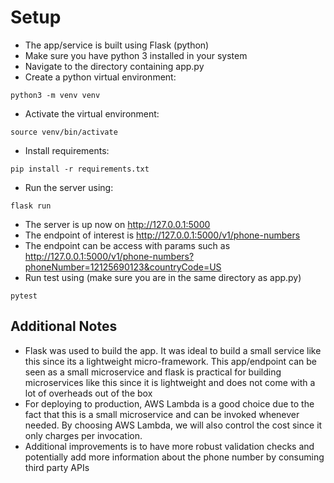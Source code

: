 # Setup
- The app/service is built using Flask (python)
- Make sure you have python 3 installed in your system
- Navigate to the directory containing app.py
- Create a python virtual environment:
```
python3 -m venv venv
```
- Activate the virtual environment:
```
source venv/bin/activate
```
- Install requirements:
```
pip install -r requirements.txt
```
- Run the server using:
```
flask run
```
- The server is up now on http://127.0.0.1:5000
- The endpoint of interest is http://127.0.0.1:5000/v1/phone-numbers
- The endpoint can be access with params such as http://127.0.0.1:5000/v1/phone-numbers?phoneNumber=12125690123&countryCode=US
- Run test using (make sure you are in the same directory as app.py)
```
pytest
```

## Additional Notes
- Flask was used to build the app. It was ideal to build a small service like this since its a lightweight micro-framework. This app/endpoint can be seen as a small microservice and flask is practical for building microservices like this since it is lightweight and does not come with a lot of overheads out of the box
- For deploying to production, AWS Lambda is a good choice due to the fact that this is a small microservice and can be invoked whenever needed. By choosing AWS Lambda, we will also control the cost since it only charges per invocation.
- Additional improvements is to have more robust validation checks and potentially add more information about the phone number by consuming third party APIs
